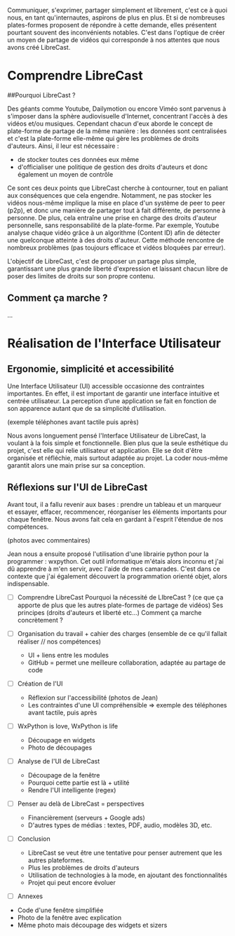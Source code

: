 Communiquer, s'exprimer, partager simplement et librement, c'est ce à quoi nous, en tant qu'internautes, aspirons de plus en plus. Et si de nombreuses plates-formes proposent de répondre à cette demande, elles présentent pourtant souvent des inconvénients notables. C'est dans l'optique de créer un moyen de partage de vidéos qui corresponde à nos attentes que nous avons créé LibreCast.

# Comprendre LibreCast

##Pourquoi LibreCast ?

Des géants comme Youtube, Dailymotion ou encore Viméo sont parvenus à s'imposer dans la sphère audiovisuelle d'Internet, concentrant l'accès à des vidéos et/ou musiques. Cependant chacun d'eux aborde le concept de plate-forme de partage de la même manière : les données sont centralisées et c'est la plate-forme elle-même qui gère les problèmes de droits d'auteurs. Ainsi, il leur est nécessaire :
 * de stocker toutes ces données eux même
 * d'officialiser une politique de gestion des droits d'auteurs et donc également un moyen de contrôle
 
Ce sont ces deux points que LibreCast cherche à contourner, tout en paliant aux conséquences que cela engendre. Notamment, ne pas stocker les vidéos nous-même implique la mise en place d'un système de peer to peer (p2p), et donc une manière de partager tout à fait différente, de personne à personne. De plus, cela entraîne une prise en charge des droits d'auteur personnelle, sans responsabilité de la plate-forme. Par exemple, Youtube analyse chaque vidéo grâce à un algorithme (Content ID) afin de détecter une quelconque atteinte à des droits d'auteur. Cette méthode rencontre de nombreux problèmes (pas toujours efficace et vidéos bloquées par erreur). 

L'objectif de LibreCast, c'est de proposer un partage plus simple, garantissant une plus grande liberté d'expression et laissant chacun libre de poser des limites de droits sur son propre contenu.

## Comment ça marche ?
...

# Réalisation de l'Interface Utilisateur

## Ergonomie, simplicité et accessibilité
Une Interface Utilisateur (UI) accessible occasionne des contraintes importantes. En effet, il est important de garantir une interface intuitive et centrée utilisateur. La perception d’une application se fait en fonction de son apparence autant que de sa simplicité d’utilisation. 

(exemple téléphones avant tactile puis après)

Nous avons longuement pensé l'Interface Utilisateur de LibreCast, la voulant à la fois simple et fonctionnelle. Bien plus que la seule esthétique du projet, c'est elle qui relie utilisateur et application. Elle se doit d'être organisée et réfléchie, mais surtout adaptée au projet. La coder nous-même garantit alors une main prise sur sa conception. 

## Réflexions sur l'UI de LibreCast
Avant tout, il a fallu revenir aux bases : prendre un tableau et un marqueur et essayer, effacer, recommencer, réorganiser les éléments importants pour chaque fenêtre. Nous avons fait cela en gardant à l'esprit l'étendue de nos compétences. 

(photos avec commentaires)

Jean nous a ensuite proposé l'utilisation d'une librairie python pour la programmer : wxpython. Cet outil informatique m'étais alors inconnu et j'ai dû apprendre à m'en servir, avec l'aide de mes camarades. C'est dans ce contexte que j'ai également découvert la programmation orienté objet, alors indispensable.



- [ ]  Comprendre LibreCast
Pourquoi la nécessité de LIbreCast ? (ce que ça apporte de plus que les autres plate-formes de partage de vidéos)
Ses principes (droits d'auteurs et liberté etc...)
Comment ça marche concrètement ?

- [ ] Organisation du travail + cahier des charges (ensemble de ce qu'il fallait réaliser // nos compétences)
  * UI + liens entre les modules
  * GitHub = permet une meilleure collaboration, adaptée au partage de code

- [ ] Création de l'UI
  * Réflexion sur l'accessibilité (photos de Jean)
  * Les contraintes d'une UI compréhensible
  => exemple des téléphones avant tactile, puis après

- [ ] WxPython is love, WxPython is life
  * Découpage en widgets
  * Photo de découpages
  
- [ ] Analyse de l'UI de LibreCast
  * Découpage de la fenêtre
  * Pourquoi cette partie est là + utilité
  * Rendre l'UI intelligente (regex)

- [ ] Penser au delà de LibreCast = perspectives
  * Financièrement (serveurs + Google ads)
  * D'autres types de médias : textes, PDF, audio, modèles 3D, etc.

- [ ] Conclusion
  * LibreCast se veut être une tentative pour penser autrement que les autres plateformes.
  * Plus les problèmes de droits d'auteurs
  * Utilisation de technologies à la mode, en ajoutant des fonctionnalités
  * Projet qui peut encore évoluer

- [ ] Annexes
 * Code d'une fenêtre simplifiée
 * Photo de la fenêtre avec explication
 * Même photo mais découpage des widgets et sizers
